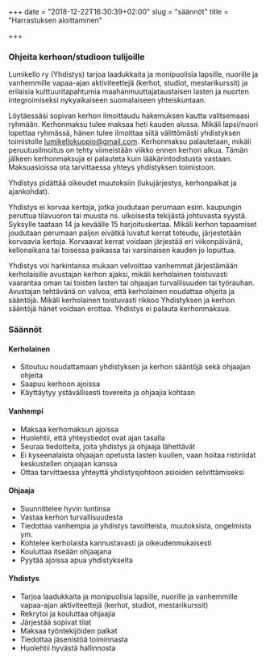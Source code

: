 +++
date = "2018-12-22T16:30:39+02:00"
slug = "säännöt"
title = "Harrastuksen aloittaminen"

+++
### Ohjeita kerhoon/studioon tulijoille

Lumikello ry (Yhdistys) tarjoa laadukkaita ja monipuolisia lapsille, nuorille ja vanhemmille vapaa-ajan aktiviteettejä (kerhot, studiot, mestarikurssit) ja erilaisia kulttuuritapahtumia maahanmuuttajataustaisen lasten ja nuorten integroimiseksi nykyaikaiseen suomalaiseen yhteiskuntaan.

Löytäessäsi sopivan kerhon ilmoittaudu hakemuksen kautta valitsemaasi ryhmään. Kerhonmaksu tulee maksaa heti kauden alussa. Mikäli lapsi/nuori lopettaa ryhmässä, hänen tulee ilmoittaa siitä välittömästi yhdistyksen toimistolle [lumikellokuopio@gmail.com](). Kerhonmaksu palautetaan, mikäli peruutusilmoitus on tehty viimeistään viikko ennen kerhon alkua. Tämän jälkeen kerhonmaksuja ei palauteta kuin lääkärintodistusta vastaan. Maksuasioissa ota tarvittaessa yhteys yhdistyksen toimistoon.

Yhdistys pidättää oikeudet muutoksiin (lukujärjestys, kerhonpaikat ja ajankohdat).

Yhdistys ei korvaa kertoja, jotka joudutaan perumaan esim. kaupungin peruttua tilavuoron tai muusta ns. ulkoisesta tekijästä johtuvasta syystä. Syksylle taataan 14 ja keväälle 15 harjoituskertaa. Mikäli kerhon tapaamiset joudutaan perumaan paljon eivätkä luvatut kerrat toteudu, järjestetään korvaavia kertoja. Korvaavat kerrat voidaan järjestää eri viikonpäivänä, kellonaikana tai toisessa paikassa tai varsinaisen kauden jo loputtua.

Yhdistys voi harkintansa mukaan velvoittaa vanhemmat järjestämään kerholaisille avustajan kerhon ajaksi, mikäli kerholainen toistuvasti vaarantaa oman tai toisten lasten tai ohjaajan turvallisuuden tai työrauhan. Avustajan tehtävänä on valvoa, että kerholainen noudattaa ohjeita ja sääntöjä. Mikäli kerholainen toistuvasti rikkoo Yhdistyksen ja kerhon sääntöjä hänet voidaan erottaa. Yhdistys ei palauta kerhonmaksua.

### Säännöt

#### Kerholainen

* Sitoutuu noudattamaan yhdistyksen ja kerhon sääntöjä sekä ohjaajan ohjeita
* Saapuu kerhoon ajoissa 
* Käyttäytyy ystävällisesti tovereita ja ohjaajia kohtaan

#### Vanhempi

* Maksaa kerhomaksun ajoissa
* Huolehtii, että yhteystiedot ovat ajan tasalla
* Seuraa tiedotteita, joita yhdistys ja ohjaaja lähettävät
* Ei kyseenalaista ohjaajan opetusta lasten kuullen, vaan hoitaa ristiriidat keskustellen ohjaajan kanssa
* Ottaa tarvittaessa yhteyttä yhdistysjohtoon asioiden selvittämiseksi

#### Ohjaaja

* Suunnittelee hyvin tuntinsa
* Vastaa kerhon turvallisuudesta
* Tiedottaa vanhempia ja yhdistys tavoitteista, muutoksista, ongelmista ym.
* Kohtelee kerholaista kannustavasti ja oikeudenmukaisesti
* Kouluttaa itseään ohjaajana
* Pyytää ajoissa apua yhdistykselta

#### Yhdistys

* Tarjoa laadukkaita ja monipuolisia lapsille, nuorille ja vanhemmille vapaa-ajan aktiviteettejä (kerhot, studiot, mestarikurssit)
* Rekrytoi ja kouluttaa ohjaajia
* Järjestää sopivat tilat
* Maksaa työntekijöiden palkat
* Tiedottaa jäsenistöä toiminnasta
* Huolehtii hyvästä hallinnosta